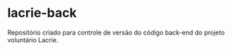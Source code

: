 # lacrie-back

Repositório criado para controle de versão do código back-end do projeto voluntário Lacrie.
